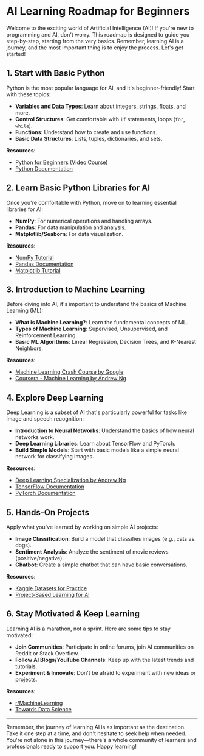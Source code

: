 # AI Learning Roadmap for Beginners

Welcome to the exciting world of Artificial Intelligence (AI)! If you're new to programming and AI, don't worry. This roadmap is designed to guide you step-by-step, starting from the very basics. Remember, learning AI is a journey, and the most important thing is to enjoy the process. Let's get started!

## 1. **Start with Basic Python**

Python is the most popular language for AI, and it's beginner-friendly! Start with these topics:

- **Variables and Data Types**: Learn about integers, strings, floats, and more.
- **Control Structures**: Get comfortable with `if` statements, loops (`for`, `while`).
- **Functions**: Understand how to create and use functions.
- **Basic Data Structures**: Lists, tuples, dictionaries, and sets.

**Resources**:
- [Python for Beginners (Video Course)](https://www.youtube.com/watch?v=_uQrJ0TkZlc)
- [Python Documentation](https://docs.python.org/3/tutorial/)

## 2. **Learn Basic Python Libraries for AI**

Once you're comfortable with Python, move on to learning essential libraries for AI:

- **NumPy**: For numerical operations and handling arrays.
- **Pandas**: For data manipulation and analysis.
- **Matplotlib/Seaborn**: For data visualization.

**Resources**:
- [NumPy Tutorial](https://numpy.org/doc/stable/user/quickstart.html)
- [Pandas Documentation](https://pandas.pydata.org/pandas-docs/stable/getting_started/intro_tutorials/index.html)
- [Matplotlib Tutorial](https://matplotlib.org/stable/tutorials/introductory/pyplot.html)

## 3. **Introduction to Machine Learning**

Before diving into AI, it's important to understand the basics of Machine Learning (ML):

- **What is Machine Learning?**: Learn the fundamental concepts of ML.
- **Types of Machine Learning**: Supervised, Unsupervised, and Reinforcement Learning.
- **Basic ML Algorithms**: Linear Regression, Decision Trees, and K-Nearest Neighbors.

**Resources**:
- [Machine Learning Crash Course by Google](https://developers.google.com/machine-learning/crash-course)
- [Coursera - Machine Learning by Andrew Ng](https://www.coursera.org/learn/machine-learning)

## 4. **Explore Deep Learning**

Deep Learning is a subset of AI that's particularly powerful for tasks like image and speech recognition:

- **Introduction to Neural Networks**: Understand the basics of how neural networks work.
- **Deep Learning Libraries**: Learn about TensorFlow and PyTorch.
- **Build Simple Models**: Start with basic models like a simple neural network for classifying images.

**Resources**:
- [Deep Learning Specialization by Andrew Ng](https://www.coursera.org/specializations/deep-learning)
- [TensorFlow Documentation](https://www.tensorflow.org/tutorials)
- [PyTorch Documentation](https://pytorch.org/tutorials/)

## 5. **Hands-On Projects**

Apply what you've learned by working on simple AI projects:

- **Image Classification**: Build a model that classifies images (e.g., cats vs. dogs).
- **Sentiment Analysis**: Analyze the sentiment of movie reviews (positive/negative).
- **Chatbot**: Create a simple chatbot that can have basic conversations.

**Resources**:
- [Kaggle Datasets for Practice](https://www.kaggle.com/datasets)
- [Project-Based Learning for AI](https://realpython.com/tutorials/projects/)

## 6. **Stay Motivated & Keep Learning**

Learning AI is a marathon, not a sprint. Here are some tips to stay motivated:

- **Join Communities**: Participate in online forums, join AI communities on Reddit or Stack Overflow.
- **Follow AI Blogs/YouTube Channels**: Keep up with the latest trends and tutorials.
- **Experiment & Innovate**: Don't be afraid to experiment with new ideas or projects.

**Resources**:
- [r/MachineLearning](https://www.reddit.com/r/MachineLearning/)
- [Towards Data Science](https://towardsdatascience.com/)

---

Remember, the journey of learning AI is as important as the destination. Take it one step at a time, and don't hesitate to seek help when needed. You're not alone in this journey—there's a whole community of learners and professionals ready to support you. Happy learning!

